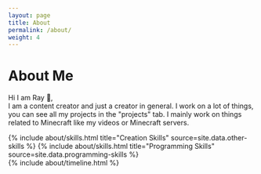```yaml
---
layout: page
title: About
permalink: /about/
weight: 4
---
```


# **About Me**

Hi I am Ray :wave:,<br>
I am a content creator and just a creator in general. I work on a lot of things, you can see all my projects in the "projects" tab.
I mainly work on things related to Minecraft like my videos or Minecraft servers.

<div class="row">
{% include about/skills.html title="Creation Skills" source=site.data.other-skills %}  
{% include about/skills.html title="Programming Skills" source=site.data.programming-skills %}
</div>

<div class="row">
{% include about/timeline.html %}
</div>
